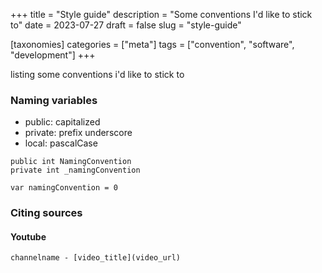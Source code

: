 +++
title = "Style guide"
description = "Some conventions I'd like to stick to"
date = 2023-07-27
draft = false
slug = "style-guide"

[taxonomies]
categories = ["meta"]
tags = ["convention", "software", "development"]
+++

listing some conventions i'd like to stick to

### Naming variables
- public: capitalized
- private: prefix underscore
- local: pascalCase

```
public int NamingConvention
private int _namingConvention

var namingConvention = 0
```

### Citing sources
#### Youtube
```
channelname - [video_title](video_url)
```
